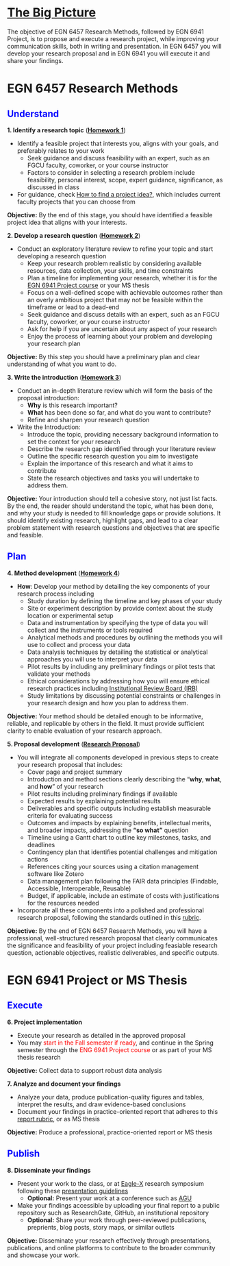 # [The Big Picture](https://aselshall.github.io/rm/hw/big-picture)

The objective of EGN 6457 Research Methods, followed by EGN 6941 Project, is to propose and execute a research project, while improving your communication skills, both in writing and presentation. In EGN 6457 you will develop your research proposal and in EGN 6941 you will execute it and share your findings.

# EGN 6457 Research Methods
<h2 style="color:blue">Understand</h2>

**1. Identify a research topic** (<span style="color:red">**[Homework 1](https://aselshall.github.io/rm/hw/hw1)**</span>)
   - Identify a feasible project that interests you, aligns with your goals, and preferably relates to your work
      - Seek guidance and discuss feasibility with an expert, such as an FGCU faculty, coworker, or your course instructor
      - Factors to consider in selecting a research problem include feasibility, personal interest, scope, expert guidance, significance, as discussed in class
   - For guidance, check [How to find a project idea?](https://aselshall.github.io/rm/hw/topics), which includes current faculty projects that you can choose from

   **Objective:** By the end of this stage, you should have identified a feasible project idea that aligns with your interests.

**2. Develop a research question** (<span style="color:red">**[Homework 2](https://aselshall.github.io/rm/hw/hw2)**</span>)
   - Conduct an exploratory literature review to refine your topic and start developing a research question
      - Keep your research problem realistic by considering available resources, data collection, your skills, and time constraints
      - Plan a timeline for implementing your research, whether it is for the [EGN 6941 Project course](https://aselshall.github.io/pr) or your MS thesis
      - Focus on a well-defined scope with achievable outcomes rather than an overly ambitious project that may not be feasible within the timeframe or lead to a dead-end
      - Seek guidance and discuss details with an expert, such as an FGCU faculty, coworker, or your course instructor
      - Ask for help if you are uncertain about any aspect of your research
      - Enjoy the process of learning about your problem and developing your research plan
   
   **Objective:** By this step you should have a preliminary plan and clear understanding of what you want to do.

**3. Write the introduction** (<span style="color:red">**[Homework 3](https://aselshall.github.io/rm/hw/hw3)**</span>)
   - Conduct an in-depth literature review which will form the basis of the proposal introduction:
     - **Why** is this research important?
     - **What** has been done so far, and what do you want to contribute?
     - Refine and sharpen your research question
   - Write the Introduction:
      - Introduce the topic, providing necessary background information to set the context for your research
      - Describe the research gap identified through your literature review
      - Outline the specific research question you aim to investigate
      - Explain the importance of this research and what it aims to contribute
      - State the research objectives and tasks you will undertake to address them.

   **Objective:** Your introduction should tell a cohesive story, not just list facts. By the end, the reader should understand the topic, what has been done, and why your study is needed to fill knowledge gaps or provide solutions. It should identify existing research, highlight gaps, and lead to a clear problem statement with research questions and objectives that are specific and feasible. 

<h2 style="color:blue">Plan</h2>

**4. Method development** (<span style="color:red">**[Homework 4](https://aselshall.github.io/rm/hw/hw4)**</span>)
   - **How**: Develop your method by detailing the key components of your research process including
      - Study duration by defining the timeline and key phases of your study
      - Site or experiment description by provide context about the study location or experimental setup
      - Data and instrumentation by specifying the type of data you will collect and the instruments or tools required
      - Analytical methods and procedures by outlining the methods you will use to collect and process your data
      - Data analysis techniques by detailing the statistical or analytical approaches you will use to interpret your data
      - Pilot results by including any preliminary findings or pilot tests that validate your methods
      - Ethical considerations by addressing how you will ensure ethical research practices including [Institutional Review Board (IRB)](https://www.fgcu.edu/academics/research/IRB)
      - Study limitations by discussing potential constraints or challenges in your research design and how you plan to address them.

  **Objective:** Your method should be detailed enough to be informative, reliable, and replicable by others in the field. It must provide sufficient clarity to enable evaluation of your research approach.

**5. Proposal development** (<span style="color:red">**[Research Proposal](https://aselshall.github.io/rm/hw/proposal-hw)**</span>)
   - You will integrate all components developed in previous steps to create your research proposal that includes:
      - Cover page and project summary
      - Introduction and method sections clearly describing the “**why**, **what**, and **how**” of your research
      - Pilot results including preliminary findings if available
      - Expected results by explaining potential results
      - Deliverables and specific outputs including establish measurable criteria for evaluating success
      - Outcomes and impacts by explaining benefits, intellectual merits, and broader impacts, addressing the **“so what”** question
      - Timeline using a Gantt chart to outline key milestones, tasks, and deadlines
      - Contingency plan that identifies potential challenges and mitigation actions
      - References citing your sources using a citation management software like Zotero
      - Data management plan following the FAIR data principles (Findable, Accessible, Interoperable, Reusable)
      - Budget, if applicable, include an estimate of costs with justifications for the resources needed
   - Incorporate all these components into a polished and professional research proposal, following the standards outlined in this [rubric](https://aselshall.github.io/rm/hw/proposal-rubric).  

 **Objective:** By the end of EGN 6457 Research Methods, you will have a professional, well-structured research proposal that clearly communicates the significance and feasibility of your project including feasiable research question, actionable objectives, realistic deliverables, and specific outputs.

# EGN 6941 Project or MS Thesis

<h2 style="color:blue">Execute</h2>

**6. Project implementation**
   - Execute your research as detailed in the approved proposal
   - You may <span style="color:red">start in the Fall semester if ready</span>, and continue in the Spring semester through the <span style="color:red">ENG 6941 Project course</span> or as part of your MS thesis research

 **Objective:** Collect data to support robust data analysis

**7. Analyze and document your findings**
   - Analyze your data, produce publication-quality figures and tables, interpret the results, and draw evidence-based conclusions
   - Document your findings in practice-oriented report that adheres to this [report rubric](https://aselshall.github.io/pr/hw/rubric), or as MS thesis

   **Objective:** Produce a professional, practice-oriented report or MS thesis

<h2 style="color:blue">Publish</h2>

**8. Disseminate your findings**
   - Present your work to the class, or at [Eagle-X](https://www.fgcu.edu/eaglex/) research symposium following these [presentation guidelines](https://aselshall.github.io/pr/hw/presentation)
      - **Optional:** Present your work at a conference such as [AGU](https://www.agu.org/annual-meeting)
   - Make your findings accessible by uploading your final report to a public repository such as ResearchGate, GitHub, an institutional repository
      - **Optional:** Share your work through peer-reviewed publications, preprients, blog posts, story maps, or similar outlets

  **Objective:** Disseminate your research effectively through presentations, publications, and online platforms to contribute to the broader community and showcase your work.
